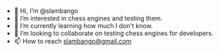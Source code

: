 - 👋 Hi, I’m @slambango
- 👀 I’m interested in chess engines and testing them.
- 🌱 I’m currently learning how much I don't know.
- 💞️ I’m looking to collaborate on testing chess engines for developers.
- 📫 How to reach slambango@gmail.com

<!---
slambango/slambango is a ✨ special ✨ repository because its `README.md` (this file) appears on your GitHub profile.
You can click the Preview link to take a look at your changes.
--->
